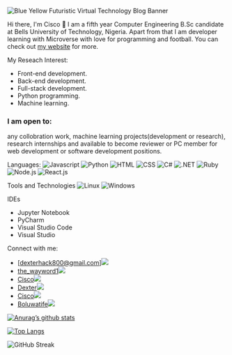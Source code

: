 ![Blue Yellow Futuristic Virtual Technology Blog Banner](https://user-images.githubusercontent.com/67697394/231163865-43f31bf0-9e1f-4152-8403-4b916a31798e.gif)


Hi there, I'm Cisco 👋
I am a fifth year Computer Engineering B.Sc candidate at Bells University of Technology, Nigeria. Apart from that I am developer learning with Microverse with love for programming and football. You can check out [my website](https://cisco-the-wayword.github.io/Personal-site/) for more.

My Reseach Interest:

- Front-end development.
- Back-end development.
- Full-stack development.
- Python programming.
- Machine learning.


### I am open to:

any collobration work,
machine learning projects(development or research),
research internships and
available to become reviewer or PC member for web development or software development positions.

Languages:
![Javascript](https://img.shields.io/badge/JavaScript-F7DF1E?style=for-the-badge&logo=javascript&logoColor=black)  ![Python](	https://img.shields.io/badge/Python-14354C?style=for-the-badge&logo=python&logoColor=white)  ![HTML](https://img.shields.io/badge/HTML5-E34F26?style=for-the-badge&logo=html5&logoColor=white) ![CSS](https://img.shields.io/badge/CSS3-1572B6?style=for-the-badge&logo=css3&logoColor=white)  ![C#](https://img.shields.io/badge/C%23-239120?style=for-the-badge&logo=c-sharp&logoColor=white)  ![.NET](https://img.shields.io/badge/.NET-5C2D91?style=for-the-badge&logo=.net&logoColor=white)  ![Ruby](https://img.shields.io/badge/Ruby-CC342D?style=for-the-badge&logo=ruby&logoColor=white)  ![Node.js](https://img.shields.io/badge/Node.js-43853D?style=for-the-badge&logo=node.js&logoColor=white)  ![React.js](https://img.shields.io/badge/React-20232A?style=for-the-badge&logo=react&logoColor=61DAFB)


Tools and Technologies
![Linux](https://img.shields.io/badge/Linux-FCC624?style=for-the-badge&logo=linux&logoColor=black)  ![Windows](https://img.shields.io/badge/Windows-0078D6?style=for-the-badge&logo=windows&logoColor=white)

IDEs
- Jupyter Notebook  
- PyCharm  
- Visual Studio Code  
- Visual Studio

Connect with me:
- [dexterhack800@gmail.com]![](https://img.shields.io/badge/Gmail-D14836?style=for-the-badge&logo=gmail&logoColor=white)
- [the_wayword1](https://twitter.com/the_wayword1)![](https://img.shields.io/badge/Twitter-1DA1F2?style=for-the-badge&logo=twitter&logoColor=white)
- [Cisco](https://www.codewars.com/users/Cisco-the-wayword)![](https://img.shields.io/badge/Codewars-B1361E?style=for-the-badge&logo=Codewars&logoColor=white)
- [Dexter](https://www.hackerrank.com/dexterhack800)![](https://img.shields.io/badge/-Hackerrank-2EC866?style=for-the-badge&logo=HackerRank&logoColor=white)
- [Cisco](https://leetcode.com/Cisco-the-wayword/)![](https://img.shields.io/badge/-LeetCode-FFA116?style=for-the-badge&logo=LeetCode&logoColor=black)
- [Boluwatife](https://www.linkedin.com/in/boluwatife-adegboyega/)![](https://img.shields.io/badge/LinkedIn-0077B5?style=for-the-badge&logo=linkedin&logoColor=white)


[![Anurag’s github stats](https://github-readme-stats.vercel.app/api?username=Cisco-the-wayword)](https://github.com/Cisco-the-wayword)

[![Top Langs](https://github-readme-stats.vercel.app/api/top-langs/?username=Cisco-the-wayword&layout=compact)](https://github.com/Cisco-the-wayword)


![GitHub Streak](https://github-readme-streak-stats.herokuapp.com/?user=Cisco-the-wayword)
